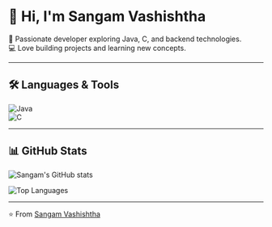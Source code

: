 # 👋 Hi, I'm Sangam Vashishtha  

🚀 Passionate developer exploring Java, C, and backend technologies.  
💻 Love building projects and learning new concepts.  

---

## 🛠️ Languages & Tools  
![Java](https://img.shields.io/badge/Java-ED8B00?style=for-the-badge&logo=openjdk&logoColor=white)  
![C](https://img.shields.io/badge/C-00599C?style=for-the-badge&logo=c&logoColor=white)  

---

## 📊 GitHub Stats  
![Sangam's GitHub stats](https://github-readme-stats.vercel.app/api?username=sangam526&show_icons=true&theme=radical)  

![Top Languages](https://github-readme-stats.vercel.app/api/top-langs/?username=sangam526&layout=compact&theme=radical)  

---

⭐️ From [Sangam Vashishtha](https://github.com/sangam526)
